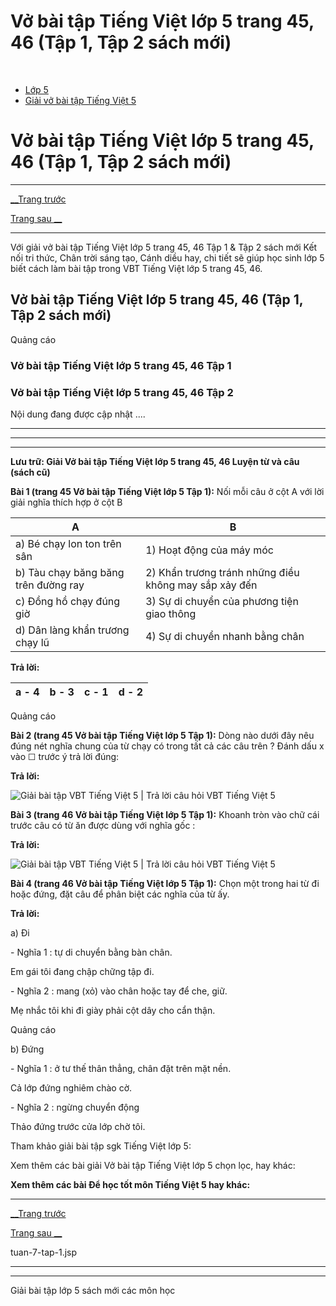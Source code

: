 # Vở bài tập Tiếng Việt lớp 5 trang 45, 46 (Tập 1, Tập 2 sách mới)

﻿

  * [Lớp 5](https://vietjack.com/series/lop-5.jsp)
  * [Giải vở bài tập Tiếng Việt 5](https://vietjack.com/giai-vo-bai-tap-tieng-viet-5/index.jsp)



# Vở bài tập Tiếng Việt lớp 5 trang 45, 46 (Tập 1, Tập 2 sách mới)

* * *

[__Trang trước](https://vietjack.com/giai-vo-bai-tap-tieng-viet-5/tuan-7-tap-1.jsp)

[Trang sau __](https://vietjack.com/giai-vo-bai-tap-tieng-viet-5/tuan-7-tap-1.jsp)

* * *

Với giải vở bài tập Tiếng Việt lớp 5 trang 45, 46 Tập 1 & Tập 2 sách mới Kết nối tri thức, Chân trời sáng tạo, Cánh diều hay, chi tiết sẽ giúp học sinh lớp 5 biết cách làm bài tập trong VBT Tiếng Việt lớp 5 trang 45, 46.

## Vở bài tập Tiếng Việt lớp 5 trang 45, 46 (Tập 1, Tập 2 sách mới)

Quảng cáo

### Vở bài tập Tiếng Việt lớp 5 trang 45, 46 Tập 1

### Vở bài tập Tiếng Việt lớp 5 trang 45, 46 Tập 2

Nội dung đang được cập nhật ....

* * *

* * *

* * *

**Lưu trữ: Giải Vở bài tập Tiếng Việt lớp 5 trang 45, 46 Luyện từ và câu (sách cũ)**

**Bài 1 (trang 45 Vở bài tập Tiếng Việt lớp 5 Tập 1):** Nối mỗi câu ở cột A với lời giải nghĩa thích hợp ở cột B

A | B  
---|---  
a) Bé chạy lon ton trên sân | 1) Hoạt động của máy móc  
b) Tàu chạy băng băng trên đường ray | 2) Khẩn trương tránh những điều không may sắp xảy đến  
c) Đồng hồ chạy đúng giờ | 3) Sự di chuyển của phương tiện giao thông  
d) Dân làng khẩn trương chạy lũ | 4) Sự di chuyển nhanh bằng chân  
  
**Trả lời:**

a - 4 | b - 3 | c - 1 | d - 2  
---|---|---|---  
  
Quảng cáo

**Bài 2 (trang 45 Vở bài tập Tiếng Việt lớp 5 Tập 1):** Dòng nào dưới đây nêu đúng nét nghĩa chung của từ chạy có trong tất cả các câu trên ? Đánh dấu x vào ☐ trước ý trả lời đúng:

**Trả lời:**

![Giải bài tập VBT Tiếng Việt 5 | Trả lời câu hỏi VBT Tiếng Việt 5](https://vietjack.com/giai-vo-bai-tap-tieng-viet-5/images/luyen-tu-va-cau-tuan-7-trang-45-46-tap-1.PNG)

**Bài 3 (trang 46 Vở bài tập Tiếng Việt lớp 5 Tập 1):** Khoanh tròn vào chữ cái trước câu có từ ăn được dùng với nghĩa gốc :

**Trả lời:**

![Giải bài tập VBT Tiếng Việt 5 | Trả lời câu hỏi VBT Tiếng Việt 5](https://vietjack.com/giai-vo-bai-tap-tieng-viet-5/images/luyen-tu-va-cau-tuan-7-trang-45-46-tap-1-1.PNG)

**Bài 4 (trang 46 Vở bài tập Tiếng Việt lớp 5 Tập 1):** Chọn một trong hai từ đi hoặc đứng, đặt câu để phân biệt các nghĩa của từ ấy.

**Trả lời:**

a) Đi 

\- Nghĩa 1 : tự di chuyển bằng bàn chân. 

Em gái tôi đang chập chững tập đi. 

\- Nghĩa 2 : mang (xỏ) vào chân hoặc tay để che, giữ. 

Mẹ nhắc tôi khi đi giày phải cột dây cho cẩn thận. 

Quảng cáo

b) Đứng

\- Nghĩa 1 : ở tư thế thân thẳng, chân đặt trên mặt nền. 

Cả lớp đứng nghiêm chào cờ.

\- Nghĩa 2 : ngừng chuyển động

Thảo đứng trước cửa lớp chờ tôi.

Tham khảo giải bài tập sgk Tiếng Việt lớp 5:

Xem thêm các bài giải Vở bài tập Tiếng Việt lớp 5 chọn lọc, hay khác:

**Xem thêm các bài Để học tốt môn Tiếng Việt 5 hay khác:**

* * *

[__Trang trước](https://vietjack.com/giai-vo-bai-tap-tieng-viet-5/tuan-7-tap-1.jsp)

[Trang sau __](https://vietjack.com/giai-vo-bai-tap-tieng-viet-5/tuan-7-tap-1.jsp)

tuan-7-tap-1.jsp

* * *

* * *

Giải bài tập lớp 5 sách mới các môn học
